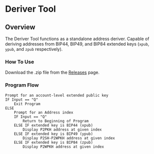 # Deriver Tool

## Overview
The Deriver Tool functions as a standalone address deriver. Capable of deriving addresses from BIP44, BIP49, and BIP84 extended keys (`xpub`, `ypub`, and `zpub` respectively).

### How To Use
Download the .zip file from the [Releases](https://github.com/Septem151/Deriver-Tool/releases/tag/v1.0) page.

### Program Flow
```
Prompt for an account-level extended public key
IF Input == "Q"
	Exit Program
ELSE
	Prompt for an Address index
	IF Input == "Q"
		Return to Beginning of Program
	ELSE IF extended key is BIP44 (xpub)
		Display P2PKH address at given index
	ELSE IF extended key is BIP49 (ypub)
		Display P2SH-P2WPKH address at given index
	ELSE IF extended key is BIP84 (zpub)
		Display P2WPKH address at given index
```

